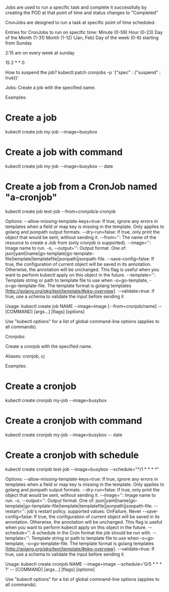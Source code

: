 Jobs are used to run a specific task and complete it successfully by
creating the POD at that point of time and status changes to "Completed"

CronJobs are designed to run a task at specific point of time scheduled.

Entries for CronJobs to run on specific time:
Minute (0-59)
Hour (0-23)
Day of the Month (1-31)
Month (1-12) (Jan, Feb)
Day of the week (0-6) starting from Sunday

2:15 am on every week at sunday

15 2 * * 0

How to suspend the job?
kubectl patch cronjobs <job-name> -p '{"spec" : {"suspend" : true}}'

Jobs:
Create a job with the specified name.

Examples:
  # Create a job
  kubectl create job my-job --image=busybox

  # Create a job with command
  kubectl create job my-job --image=busybox -- date

  # Create a job from a CronJob named "a-cronjob"
  kubectl create job test-job --from=cronjob/a-cronjob

Options:
      --allow-missing-template-keys=true: If true, ignore any errors in templates when a field or map key is missing in
the template. Only applies to golang and jsonpath output formats.
      --dry-run=false: If true, only print the object that would be sent, without sending it.
      --from='': The name of the resource to create a Job from (only cronjob is supported).
      --image='': Image name to run.
  -o, --output='': Output format. One of:
json|yaml|name|go-template|go-template-file|template|templatefile|jsonpath|jsonpath-file.
      --save-config=false: If true, the configuration of current object will be saved in its annotation. Otherwise, the
annotation will be unchanged. This flag is useful when you want to perform kubectl apply on this object in the future.
      --template='': Template string or path to template file to use when -o=go-template, -o=go-template-file. The
template format is golang templates [http://golang.org/pkg/text/template/#pkg-overview].
      --validate=true: If true, use a schema to validate the input before sending it

Usage:
  kubectl create job NAME --image=image [--from=cronjob/name] -- [COMMAND] [args...] [flags] [options]

Use "kubectl options" for a list of global command-line options (applies to all commands).


Cronjobs:

Create a cronjob with the specified name.

Aliases:
cronjob, cj

Examples:
  # Create a cronjob
  kubectl create cronjob my-job --image=busybox

  # Create a cronjob with command
  kubectl create cronjob my-job --image=busybox -- date

  # Create a cronjob with schedule
  kubectl create cronjob test-job --image=busybox --schedule="*/1 * * * *"

Options:
      --allow-missing-template-keys=true: If true, ignore any errors in templates when a field or map key is missing in
the template. Only applies to golang and jsonpath output formats.
      --dry-run=false: If true, only print the object that would be sent, without sending it.
      --image='': Image name to run.
  -o, --output='': Output format. One of:
json|yaml|name|go-template|go-template-file|template|templatefile|jsonpath|jsonpath-file.
      --restart='': job's restart policy. supported values: OnFailure, Never
      --save-config=false: If true, the configuration of current object will be saved in its annotation. Otherwise, the
annotation will be unchanged. This flag is useful when you want to perform kubectl apply on this object in the future.
      --schedule='': A schedule in the Cron format the job should be run with.
      --template='': Template string or path to template file to use when -o=go-template, -o=go-template-file. The
template format is golang templates [http://golang.org/pkg/text/template/#pkg-overview].
      --validate=true: If true, use a schema to validate the input before sending it

Usage:
  kubectl create cronjob NAME --image=image --schedule='0/5 * * * ?' -- [COMMAND] [args...] [flags] [options]

Use "kubectl options" for a list of global command-line options (applies to all commands).